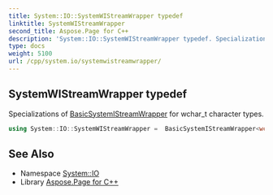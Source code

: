 ```yaml
---
title: System::IO::SystemWIStreamWrapper typedef
linktitle: SystemWIStreamWrapper
second_title: Aspose.Page for C++
description: 'System::IO::SystemWIStreamWrapper typedef. Specializations of BasicSystemIStreamWrapper for wchar_t character types in C++.'
type: docs
weight: 5100
url: /cpp/system.io/systemwistreamwrapper/
---
```

## SystemWIStreamWrapper typedef


Specializations of [BasicSystemIStreamWrapper](../basicsystemistreamwrapper/) for wchar_t character types.

```cpp
using System::IO::SystemWIStreamWrapper =  BasicSystemIStreamWrapper<wchar_t, std::char_traits<wchar_t>>
```

## See Also

* Namespace [System::IO](../)
* Library [Aspose.Page for C++](../../)
